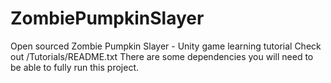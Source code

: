 ZombiePumpkinSlayer
===================

Open sourced Zombie Pumpkin Slayer - Unity game learning tutorial
Check out /Tutorials/README.txt
There are some dependencies you will need to be able to fully run this project.
